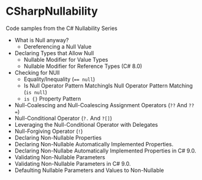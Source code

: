 # CSharpNullability
Code samples from the C# Nullability Series

- What is Null anyway?
  - Dereferencing a Null Value
- Declaring Types that Allow Null
  - Nullable Modifier for Value Types
  - Nullable Modifier for Reference Types (C# 8.0)
- Checking for NUll
  - Equality/Inequality (`== null`)
  - Is Null Operator Pattern MatchingIs Null Operator Pattern Matching (`is null`)
  - `is {}` Property Pattern
- Null-Coalescing and Null-Coalescing Assignment Operators (`??` And `??=`)
- Null-Conditional Operator (`?.` And `?[]`)
- Leveraging the Null-Conditional Operator with Delegates
- Null-Forgiving Operator (`!`)
- Declaring Non-Nullable Properties
- Declaring Non-Nullable Automatically Implemented Properties.
- Declaring Non-Nullabe Automatically Implemented Properties in C# 9.0.
- Validating Non-Nullable Parameters
- Validating Non-Nullable Parameters in C# 9.0.
- Defaulting Nullable Parameters and Values to Non-Nullable

